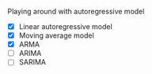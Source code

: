 Playing around with autoregressive model

- [X] Linear autoregressive model
- [X] Moving average model
- [X] ARMA  
- [ ] ARIMA
- [ ] SARIMA 
